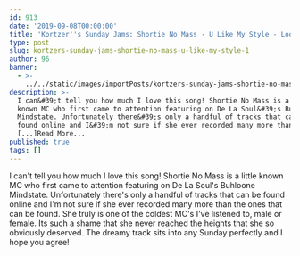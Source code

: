 ```yaml
---
id: 913
date: '2019-09-08T00:00:00'
title: 'Kortzer''s Sunday Jams: Shortie No Mass - U Like My Style - Loose Lips'
type: post
slug: kortzers-sunday-jams-shortie-no-mass-u-like-my-style-1
author: 96
banner:
  - >-
    ../../static/images/importPosts/kortzers-sunday-jams-shortie-no-mass-u-like-my-style-1/image913.jpeg
description: >-
  I can&#39;t tell you how much I love this song! Shortie No Mass is a little
  known MC who first came to attention featuring on De La Soul&#39;s Buhloone
  Mindstate. Unfortunately there&#39;s only a handful of tracks that can be
  found online and I&#39;m not sure if she ever recorded many more than the ones
  [...]Read More...
published: true
tags: []
---
```

I can't tell you how much I love this song! Shortie No Mass is a little known MC who first came to attention featuring on De La Soul's Buhloone Mindstate. Unfortunately there's only a handful of tracks that can be found online and I'm not sure if she ever recorded many more than the ones that can be found. She truly is one of the coldest MC's I've listened to, male or female. Its such a shame that she never reached the heights that she so obviously deserved. The dreamy track sits into any Sunday perfectly and I hope you agree!